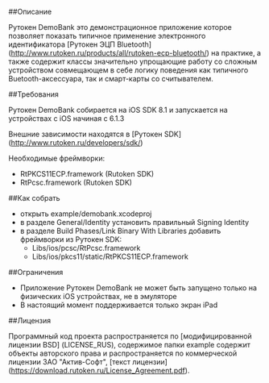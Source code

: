 ##Описание

Рутокен DemoBank это демонстрационное приложение которое позволяет показать типичное применение электронного идентификатора [Рутокен ЭЦП Bluetooth] (http://www.rutoken.ru/products/all/rutoken-ecp-bluetooth/) на практике, а также содержит классы значительно упрощающие работу со сложным устройством совмещающем в себе логику поведения как типичного Buetooth-аксессуара, так и смарт-карты со считывателем.

##Требования

Рутокен DemoBank собирается на iOS SDK 8.1 и запускается на устройствах c iOS начиная с 6.1.3 

Внешние зависимости находятся в [Рутокен SDK] (http://www.rutoken.ru/developers/sdk/)

Необходимые фреймворки:
* RtPKCS11ECP.framework (Rutoken SDK)
* RtPcsc.framework (Rutoken SDK)

##Как собрать

* открыть example/demobank.xcodeproj
* в разделе General/Identity установить правильный Signing Identity
* в разделе Build Phases/Link Binary With Libraries добавить фреймворки из Рутокен SDK:
	- Libs/ios/pcsc/RtPcsc.framework
	- Libs/ios/pkcs11/static/RtPKCS11ECP.framework

##Ограничения

* Приложение Рутокен DemoBank не может быть запущено только на физических iOS устройствах, не в эмуляторе
* В настоящий момент поддерживается только экран iPad 

##Лицензия

Программный код проекта распространяется по [модифицированной лицензии BSD] (LICENSE_RUS),
содержимое папки example содержит объекты авторского права и распространяется по коммерческой лицензии ЗАО "Актив-Софт", [текст лицензии] (https://download.rutoken.ru/License_Agreement.pdf).

